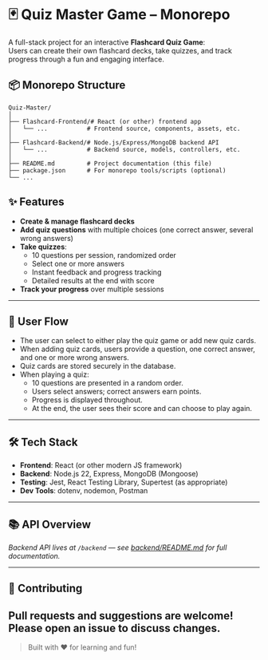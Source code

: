 # 🃏 Quiz Master Game – Monorepo

A full-stack project for an interactive **Flashcard Quiz Game**:  
Users can create their own flashcard decks, take quizzes, and track progress through a fun and engaging interface.

## 📦 Monorepo Structure

```
Quiz-Master/
│
├── Flashcard-Frontend/# React (or other) frontend app
│   └── ...           # Frontend source, components, assets, etc.
│
├── Flashcard-Backend/# Node.js/Express/MongoDB backend API
│   └── ...           # Backend source, models, controllers, etc.
│
├── README.md         # Project documentation (this file)
├── package.json      # For monorepo tools/scripts (optional)
└── ...
```

## ✨ Features

- **Create & manage flashcard decks**
- **Add quiz questions** with multiple choices (one correct answer, several wrong answers)
- **Take quizzes**:  
  - 10 questions per session, randomized order
  - Select one or more answers
  - Instant feedback and progress tracking
  - Detailed results at the end with score
- **Track your progress** over multiple sessions

---

## 🧭 User Flow

- The user can select to either play the quiz game or add new quiz cards.
- When adding quiz cards, users provide a question, one correct answer, and one or more wrong answers.
- Quiz cards are stored securely in the database.
- When playing a quiz:
  - 10 questions are presented in a random order.
  - Users select answers; correct answers earn points.
  - Progress is displayed throughout.
  - At the end, the user sees their score and can choose to play again.
---

## 🛠 Tech Stack

- **Frontend**: React (or other modern JS framework)
- **Backend**: Node.js 22, Express, MongoDB (Mongoose)
- **Testing**: Jest, React Testing Library, Supertest (as appropriate)
- **Dev Tools**: dotenv, nodemon, Postman

---

## 📚 API Overview

_Backend API lives at `/backend` — see [backend/README.md](./Flashcard-Backend/README.md) for full documentation._

---

## 🤝 Contributing

Pull requests and suggestions are welcome! Please open an issue to discuss changes.
---

> Built with ❤️ for learning and fun!
